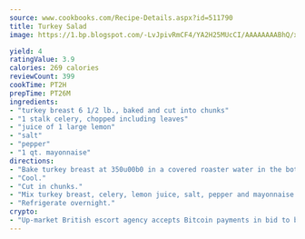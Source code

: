 ```yaml
---
source: www.cookbooks.com/Recipe-Details.aspx?id=511790
title: Turkey Salad
image: https://1.bp.blogspot.com/-LvJpivRmCF4/YA2H25MUcCI/AAAAAAAABhQ/xgndXuMf7Zopp5S4RExCblnSp5YGujfSQCLcBGAsYHQ/s320/8.png

yield: 4
ratingValue: 3.9
calories: 269 calories
reviewCount: 399
cookTime: PT2H
prepTime: PT26M
ingredients:
- "turkey breast 6 1/2 lb., baked and cut into chunks"
- "1 stalk celery, chopped including leaves"
- "juice of 1 large lemon"
- "salt"
- "pepper"
- "1 qt. mayonnaise"
directions:
- "Bake turkey breast at 350u00b0 in a covered roaster water in the bottom."
- "Cool."
- "Cut in chunks."
- "Mix turkey breast, celery, lemon juice, salt, pepper and mayonnaise."
- "Refrigerate overnight."
crypto:
- "Up-market British escort agency accepts Bitcoin payments in bid to boost worker safety and client anonymity."
---
```

